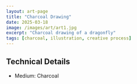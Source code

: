 ```yaml
---
layout: art-page
title: "Charcoal Drawing"
date: 2025-03-18
image: /images/art/art1.jpg
excerpt: "Charcoal drawing of a dragonfly"
tags: [charcoal, illustration, creative process]
---
```


## Technical Details
- Medium: Charcoal
